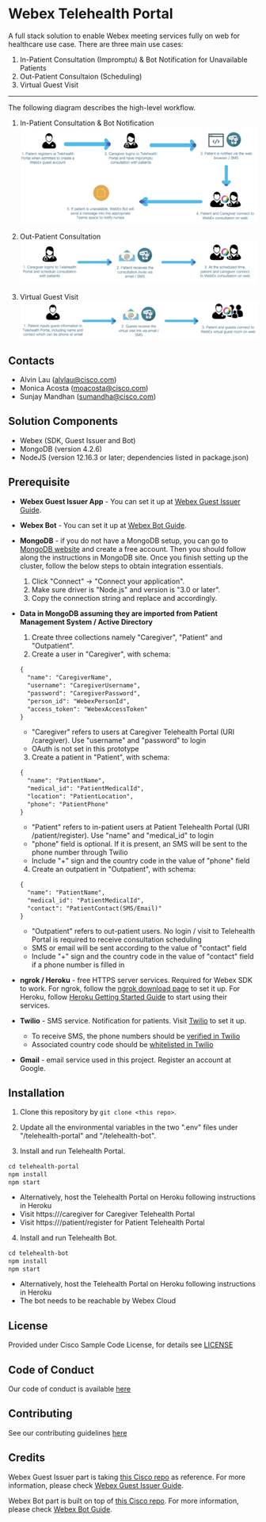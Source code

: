 # Webex Telehealth Portal

A full stack solution to enable Webex meeting services fully on web for healthcare use case. There are three main use cases:
1. In-Patient Consultation (Impromptu) & Bot Notification for Unavailable Patients
2. Out-Patient Consultaion (Scheduling)
3. Virtual Guest Visit

---

The following diagram describes the high-level workflow.

1. In-Patient Consultation & Bot Notification
![In-Patient Consultation & Bot Notification](./IMAGES/Webex_Telehealth_Portal_Use_Case_1.png)

2. Out-Patient Consultation
![Out-Patient Consultation](./IMAGES/Webex_Telehealth_Portal_Use_Case_2.png)

3. Virtual Guest Visit
![Out-Patient Consultation](./IMAGES/Webex_Telehealth_Portal_Use_Case_3.png)



## Contacts
* Alvin Lau (alvlau@cisco.com)
* Monica Acosta (moacosta@cisco.com)
* Sunjay Mandhan (sumandha@cisco.com)



## Solution Components
* Webex (SDK, Guest Issuer and Bot)
* MongoDB (version 4.2.6)
* NodeJS (version 12.16.3 or later; dependencies listed in package.json)



## Prerequisite
- **Webex Guest Issuer App** - You can set it up at [Webex Guest Issuer Guide](https://developer.webex.com/docs/guest-issuer).

- **Webex Bot** - You can set it up at [Webex Bot Guide](https://developer.webex.com/docs/bots).

- **MongoDB** - if you do not have a MongoDB setup, you can go to [MongoDB website](https://www.mongodb.com/) and create a free account. Then you should follow along the instructions in MongoDB site. Once you finish setting up the cluster, follow the below steps to obtain integration essentials.
  1. Click "Connect" -> "Connect your application".
  2. Make sure driver is "Node.js" and version is "3.0 or later".
  3. Copy the connection string and replace <password> and <dbname> accordingly.

- **Data in MongoDB assuming they are imported from Patient Management System / Active Directory**
  1. Create three collections namely "Caregiver", "Patient" and "Outpatient".
  2. Create a user in "Caregiver", with schema:
  ```
  {
    "name": "CaregiverName",
    "username": "CaregiverUsername",
    "password": "CaregiverPassword",
    "person_id": "WebexPersonId",
    "access_token": "WebexAccessToken"
  }
  ```
  - "Caregiver" refers to users at Caregiver Telehealth Portal (URI /caregiver). Use "username" and "password" to login
  - OAuth is not set in this prototype
  3. Create a patient in "Patient", with schema:
  ```
  {
    "name": "PatientName",
    "medical_id": "PatientMedicalId",
    "location": "PatientLocation",
    "phone": "PatientPhone"
  }
  ```
  - "Patient" refers to in-patient users at Patient Telehealth Portal (URI /patient/register). Use "name" and "medical_id" to login
  - "phone" field is optional. If it is present, an SMS will be sent to the phone number through Twilio
  - Include "+" sign and the country code in the value of "phone" field
  4. Create an outpatient in "Outpatient", with schema:
  ```
  {
    "name": "PatientName",
    "medical_id": "PatientMedicalId",
    "contact": "PatientContact(SMS/Email)"
  }
  ```
  - "Outpatient" refers to out-patient users. No login / visit to Telehealth Portal is required to receive consultation scheduling
  - SMS or email will be sent according to the value of "contact" field
  - Include "+" sign and the country code in the value of "contact" field if a phone number is filled in

- **ngrok / Heroku** - free HTTPS server services. Required for Webex SDK to work. For ngrok, follow the [ngrok download page](https://ngrok.com/download) to set it up. For Heroku, follow [Heroku Getting Started Guide](https://devcenter.heroku.com/articles/getting-started-with-nodejs) to start using their services.

- **Twilio** - SMS service. Notification for patients. Visit [Twilio](https://www.twilio.com/sms) to set it up.
  - To receive SMS, the phone numbers should be [verified in Twilio](https://www.twilio.com/console/phone-numbers/verified)
  - Associated country code should be [whitelisted in Twilio](https://www.twilio.com/console/sms/settings/geo-permissions)

- **Gmail** - email service used in this project. Register an account at Google.



## Installation

1. Clone this repository by `git clone <this repo>`.

2. Update all the environmental variables in the two ".env" files under "/telehealth-portal" and "/telehealth-bot".

3. Install and run Telehealth Portal.
```
cd telehealth-portal
npm install
npm start
```
   - Alternatively, host the Telehealth Portal on Heroku following instructions in Heroku
   - Visit https://<host>/caregiver for Caregiver Telehealth Portal
   - Visit https://<host>/patient/register for Patient Telehealth Portal



4. Install and run Telehealth Bot.
```
cd telehealth-bot
npm install
npm start
```
   - Alternatively, host the Telehealth Portal on Heroku following instructions in Heroku
   - The bot needs to be reachable by Webex Cloud



## License
Provided under Cisco Sample Code License, for details see [LICENSE](./LICENSE)



## Code of Conduct
Our code of conduct is available [here](./CODE_OF_CONDUCT.md)



## Contributing
See our contributing guidelines [here](./CONTRIBUTING.md)



## Credits
Webex Guest Issuer part is taking [this Cisco repo](https://github.com/gve-sw/WebexJSSDKGuestSingleCallSharingSample) as reference. For more information, please check [Webex Guest Issuer Guide](https://developer.webex.com/docs/guest-issuer).

Webex Bot part is built on top of [this Cisco repo](https://github.com/CiscoDevNet/botkit-webex-samples). For more information, please check [Webex Bot Guide](https://developer.webex.com/docs/bots).
